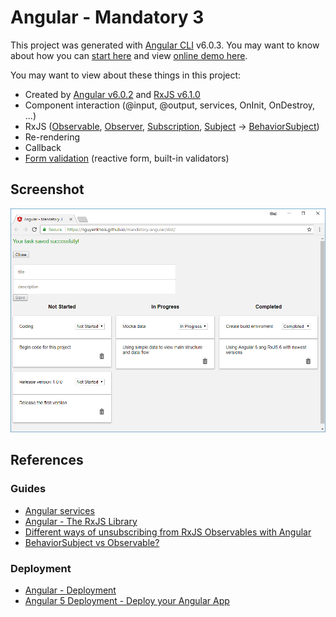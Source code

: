 # Angular - Mandatory 3

This project was generated with [Angular CLI](https://github.com/angular/angular-cli) v6.0.3. You may want to know about how you can [start here](ANGULAR.md) and view [online demo here](https://nguyenkhois.github.io/mandatory-angular/dist/).

You may want to view about these things in this project:
* Created by [Angular v6.0.2](https://blog.angular.io/version-6-of-angular-now-available-cc56b0efa7a4)  and [RxJS v6.1.0](https://github.com/ReactiveX/rxjs/blob/master/MIGRATION.md)
* Component interaction (@input, @output, services, OnInit, OnDestroy, ...)
* RxJS ([Observable](http://reactivex.io/rxjs/manual/overview.html#observable), [Observer](http://reactivex.io/rxjs/manual/overview.html#observer), [Subscription](http://reactivex.io/rxjs/manual/overview.html#subscription), [Subject](http://reactivex.io/rxjs/manual/overview.html#subject) -> [BehaviorSubject](http://reactivex.io/rxjs/manual/overview.html#behaviorsubject))
* Re-rendering
* Callback
* [Form validation](https://angular.io/guide/form-validation) (reactive form, built-in validators)

## Screenshot
![Screenshot](src/assets/screenshot.png)

## References
### Guides
* [Angular services](https://angular.io/tutorial/toh-pt4)
* [Angular - The RxJS Library](https://angular.io/guide/rx-library)
* [Different ways of unsubscribing from RxJS Observables with Angular](https://blog.codecentric.de/en/2018/01/different-ways-unsubscribing-rxjs-observables-angular/)
* [BehaviorSubject vs Observable?](https://stackoverflow.com/questions/39494058/behaviorsubject-vs-observable)

### Deployment
* [Angular - Deployment](https://angular.io/guide/deployment)
* [Angular 5 Deployment - Deploy your Angular App](https://coursetro.com/posts/code/112/Angular-5-Deployment---Deploy-your-Angular-App)